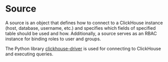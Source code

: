 # Source

A source is an object that defines how to connect to a ClickHouse instance (host, database, username, etc.) and specifies which fields of specified table should be used and how.
Additionally, a source serves as an RBAC instance for binding roles to user and groups.

The Python library [clickhouse-driver](https://clickhouse-driver.readthedocs.io/en/latest/) is used for connecting to ClickHouse and executing queries.
